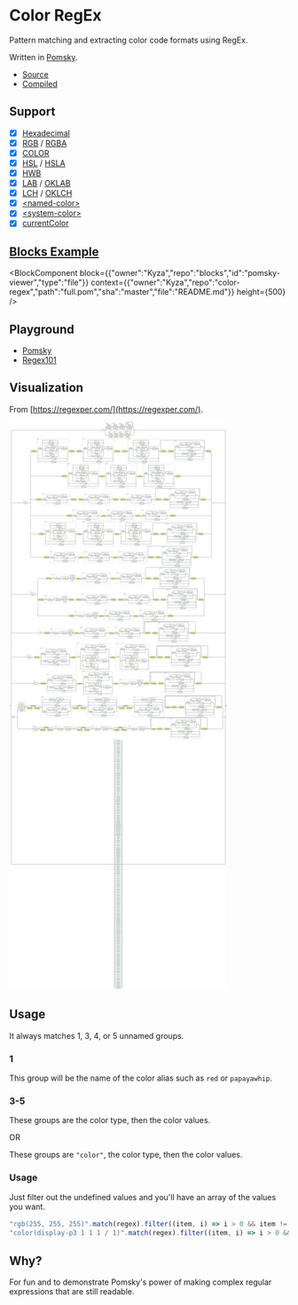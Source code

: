 # Color RegEx

Pattern matching and extracting color code formats using RegEx.

Written in [Pomsky](https://pomsky-lang.org).

- [Source](/index.pom)
- [Compiled](/index.reg)

## Support

- [x] [Hexadecimal](https://w3c.github.io/csswg-drafts/css-color/#hex-color)
- [x] [RGB](https://w3c.github.io/csswg-drafts/css-color/#funcdef-rgb) / [RGBA](https://w3c.github.io/csswg-drafts/css-color/#funcdef-rgba)
- [x] [COLOR](https://w3c.github.io/csswg-drafts/css-color/#funcdef-color)
- [x] [HSL](https://w3c.github.io/csswg-drafts/css-color/#funcdef-hsl) / [HSLA](https://w3c.github.io/csswg-drafts/css-color/#funcdef-hsla)
- [x] [HWB](https://w3c.github.io/csswg-drafts/css-color/#funcdef-hwb)
- [x] [LAB](https://w3c.github.io/csswg-drafts/css-color/#funcdef-lab) / [OKLAB](https://w3c.github.io/csswg-drafts/css-color/#funcdef-oklab)
- [x] [LCH](https://w3c.github.io/csswg-drafts/css-color/#funcdef-lch) / [OKLCH](https://w3c.github.io/csswg-drafts/css-color/#funcdef-oklch)
- [x] [\<named-color\>](https://w3c.github.io/csswg-drafts/css-color/#named-colors)
- [x] [\<system-color\>](https://w3c.github.io/csswg-drafts/css-color/#css-system-colors)
- [x] [currentColor](https://w3c.github.io/csswg-drafts/css-color/#currentcolor-color)

## [Blocks Example](https://blocks.githubnext.com/Kyza/color-regex/blob/trunk/README.md)

<BlockComponent
block={{"owner":"Kyza","repo":"blocks","id":"pomsky-viewer","type":"file"}}
context={{"owner":"Kyza","repo":"color-regex","path":"full.pom","sha":"master","file":"README.md"}}
height={500}
/>

## Playground

- [Pomsky](https://playground.pomsky-lang.org/?text=)
- [Regex101](https://regex101.com/r/3HmoM7)

## Visualization

From [https://regexper.com/](https://regexper.com/).

![Railroad graph of the regex.](./color-regex.png)

## Usage

It always matches 1, 3, 4, or 5 unnamed groups.

### 1

This group will be the name of the color alias such as `red` or `papayawhip`.

### 3-5

These groups are the color type, then the color values.

OR

These groups are `"color"`, the color type, then the color values.

### Usage

Just filter out the undefined values and you'll have an array of the values you want.

```js
"rgb(255, 255, 255)".match(regex).filter((item, i) => i > 0 && item != null)
"color(display-p3 1 1 1 / 1)".match(regex).filter((item, i) => i > 0 && item != null)
```

## Why?

For fun and to demonstrate Pomsky's power of making complex regular expressions that are still readable.
